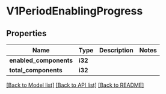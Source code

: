 # V1PeriodEnablingProgress

## Properties

Name | Type | Description | Notes
------------ | ------------- | ------------- | -------------
**enabled_components** | **i32** |  | 
**total_components** | **i32** |  | 

[[Back to Model list]](../README.md#documentation-for-models) [[Back to API list]](../README.md#documentation-for-api-endpoints) [[Back to README]](../README.md)


